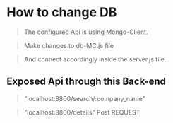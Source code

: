 # How to change DB 
> The configured Api is using Mongo-Client.

> Make changes to db-MC.js file 

> And connect accordingly inside the server.js file.

## Exposed Api through this Back-end

>"localhost:8800/search/:company_name"

>"localhost:8800/details"   Post REQUEST

